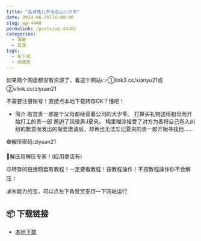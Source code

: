 ```yaml
---
title: "走肾兔儿爷与走心小少爷"
date: 2024-06-28T16:08:00
slug: wp-4440
permalink: /posts/wp-4440/
categories:
  - 漫画
  - 日漫
tags:
  - 年下攻
  - 纯情攻
---
```


如果两个网盘都没有资源了，看这个网站👉①link3.cc/xianyu21或②vlink.cc/ziyuan21

不需要注册账号！直接点本地下载转存OK？懂吧！

*   简介:若宫贵一郎是个父母都经营着公司的大少爷。 打算买礼物送给祖母而开始打工的贵一郎 邂逅了现役男J夏央。 稀里糊涂接受了对方为表将自己卷入纠纷的歉意而发出的做爱邀请后，却再也无法忘记夏央的贵一郎开始寻找他……

🟢解压密码:ziyuan21

🔵解压用解压专家！(应用商店有)

🟡转存的链接网盘有教程！一定要看教程！按教程操作！不按教程操作你不会解压！

💰🈶能力的宝，可以点左下角赞赏支持一下网站运行

## 📦 下载链接
- [本地下载](https://blziyuan21.com/pay-download/4440?key=9dbc0d3ae0&down_id=0)

